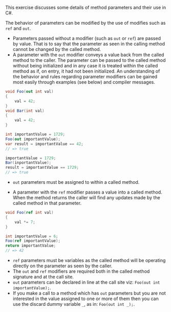 This exercise discusses some details of method parameters and their use in C#.

The behavior of parameters can be modified by the use of modifies such as `ref` and `out`.

- Parameters passed without a modifier (such as `out` or `ref`) are passed by value. That is to say that the parameter as seen in the calling method cannot be changed by the called method.
- A parameter with the `out` modifier conveys a value back from the called method to the caller. The parameter can be passed to the called method without being initialized and in any case it is treated within the called method as if, on entry, it had not been initialized. An understanding of the behavior and rules regarding parameter modifiers can be gained most easily through examples (see below) and compiler messages.

```csharp
void Foo(out int val)
{
    val = 42;
}
void Bar(int val)
{
    val = 42;
}

int importantValue = 1729;
Foo(out importantValue);
var result = importantValue == 42;
// => true

importantValue = 1729;
Bar(inportantValue);
result = importantValue == 1729;
// => true
```

- `out` parameters must be assigned to within a called method.

- A parameter with the `ref` modifier passes a value into a called method. When the method returns the caller will find any updates made by the called method in that parameter.

```csharp
void Foo(ref int val)
{
    val *= 7;
}

int importantValue = 6;
Foo(ref importantValue);
return importantValue;
// => 42

```

- `ref` parameters must be variables as the called method will be operating directly on the parameter as seen by the caller.
- The `out` and `ref` modifiers are required both in the called method signature and at the call site.
- `out` parameters can be declared in line at the call site viz: `Foo(out int importantValue);`.
- If you make a call to a method which has `out` parameters but you are not interested in the value assigned to one or more of them then you can use the discard dummy variable `_`, as in: `Foo(out int _);`.
